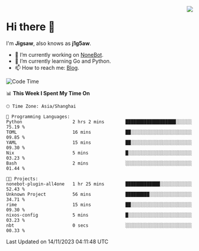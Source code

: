 <a href="#">
  <img align="right" src="https://github-readme-stats.vercel.app/api?username=j1g5awi&count_private=true&show_icons=true&title_color=80070B&text_color=B3B3B3&bg_color=212121&icon_color=80070B" />
</a>

# Hi there 👋

I'm **Jigsaw**, also knows as **j1g5aw**.

- 🔭 I’m currently working on [NoneBot](https://github.com/nonebot).
- 🌱 I’m currently learning Go and Python.
- 📫 How to reach me: [Blog](https://blog.maddestroyer.xyz/).

<!--START_SECTION:waka-->
![Code Time](http://img.shields.io/badge/Code%20Time-1%2C299%20hrs%2037%20mins-blue)

📊 **This Week I Spent My Time On** 

```text
🕑︎ Time Zone: Asia/Shanghai

💬 Programming Languages: 
Python                   2 hrs 2 mins        ███████████████████░░░░░░   75.19 % 
TOML                     16 mins             ██░░░░░░░░░░░░░░░░░░░░░░░   09.85 % 
YAML                     15 mins             ██░░░░░░░░░░░░░░░░░░░░░░░   09.30 % 
Nix                      5 mins              █░░░░░░░░░░░░░░░░░░░░░░░░   03.23 % 
Bash                     2 mins              ░░░░░░░░░░░░░░░░░░░░░░░░░   01.44 % 

🐱‍💻 Projects: 
nonebot-plugin-all4one   1 hr 25 mins        █████████████░░░░░░░░░░░░   52.43 % 
Unknown Project          56 mins             █████████░░░░░░░░░░░░░░░░   34.71 % 
rime                     15 mins             ██░░░░░░░░░░░░░░░░░░░░░░░   09.30 % 
nixos-config             5 mins              █░░░░░░░░░░░░░░░░░░░░░░░░   03.23 % 
nbt                      0 secs              ░░░░░░░░░░░░░░░░░░░░░░░░░   00.33 % 
```


 Last Updated on 14/11/2023 04:11:48 UTC
<!--END_SECTION:waka-->
